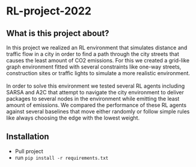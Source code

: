 # RL-project-2022
## What is this project about?
In this project we realized an RL environment that simulates
distance and traffic flow in a city in order to find a path
through the city streets that causes the least amount of 
CO2 emissions. For this we created a grid-like graph
environment fitted with several constraints like one-way
streets, construction sites or traffic lights to simulate
a more realistic environment.\
\
In order to solve this environment we tested several RL 
agents including SARSA and A2C that attempt to navigate
the city environment to deliver packages to several nodes
in the environment while emitting the least amount of
emissions. We compared the performance of these RL agents
against several baselines that move either randomly or 
follow simple rules like always choosing the edge with the
lowest weight.
## Installation
- Pull project
- run `pip install -r requirements.txt`